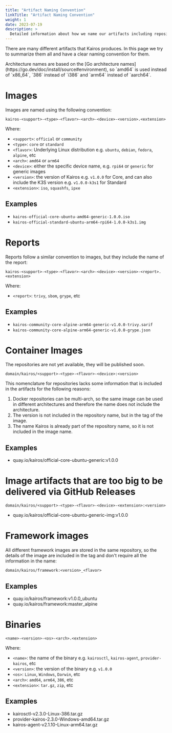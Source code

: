```yaml
---
title: "Artifact Naming Convention"
linkTitle: "Artifact Naming Convention"
weight: 1
date: 2023-07-19
description: >
  Detailed information about how we name our artifacts including repositories.
---
```


There are many different artifacts that Kairos produces. In this page we try to summarize them all and have a clear naming convention for them.

<alert type="info">
    Architecture names are based on the [Go architecture names](https://go.dev/doc/install/source#environment), so `amd64` is used instead of `x86_64`, `386` instead of `i386` and `arm64` instead of `aarch64`.
</alert>

# Images

Images are named using the following convention:

```
kairos-<support>-<type>-<flavor>-<arch>-<device>-<version>.<extension>
```

Where:

- `<support>`: `official` or `community`
- `<type>`: `core` or `standard`
- `<flavor>`: Underlying Linux distribution e.g. `ubuntu`, `debian`, `fedora`, `alpine`, etc
- `<arch>`: `amd64` or `arm64`
- `<device>`: either the specific device name, e.g. `rpi64` or `generic` for generic images
- `<version>`: the version of Kairos e.g. `v1.0.0` for Core, and can also include the K3S version e.g. `v1.0.0-k3s1` for Standard
- `<extension>`: `iso`, `squashfs`, `ipxe`

## Examples

- `kairos-official-core-ubuntu-amd64-generic-1.0.0.iso`
- `kairos-official-standard-ubuntu-arm64-rpi64-1.0.0-k3s1.img`

# Reports

Reports follow a similar convention to images, but they include the name of the report:

```
kairos-<support>-<type>-<flavor>-<arch>-<device>-<version>-<report>.<extension>
```

Where:

- `<report>`: `trivy`, `sbom`, `grype`, etc

## Examples

- `kairos-community-core-alpine-arm64-generic-v1.0.0-trivy.sarif`
- `kairos-community-core-alpine-arm64-generic-v1.0.0-grype.json`

# Container Images

<alert type="warning">
  The repositories are not yet available, they will be published soon.
</alert>

```
domain/kairos/<support>-<type>-<flavor>-<device>:<version>
```

This nomenclature for repositories lacks some information that is included in the artifacts for the following reasons:

1. Docker repositories can be multi-arch, so the same image can be used in different architectures and therefore the name does not include the architecture.
2. The version is not included in the repository name, but in the tag of the image.
3. The name Kairos is already part of the repository name, so it is not included in the image name.

## Examples

- quay.io/kairos/official-core-ubuntu-generic:v1.0.0

# Image artifacts that are too big to be delivered via GitHub Releases

```
domain/kairos/<support>-<type>-<flavor>-<device>-<extension>:<version>
```
- quay.io/kairos/official-core-ubuntu-generic-img:v1.0.0

# Framework images

All different framework images are stored in the same repository, so the details of the image are included in the tag and don't require all the information in the name:

```
domain/kairos/framework:<version>_<flavor>
```

## Examples

- quay.io/kairos/framework:v1.0.0_ubuntu
- quay.io/kairos/framework:master_alpine

# Binaries

```
<name>-<version>-<os>-<arch>.<extension>
```

Where:

- `<name>`: the name of the binary e.g. `kairosctl`, `kairos-agent`, `provider-kairos`, etc
- `<version>`: the version of the binary e.g. `v1.0.0`
- `<os>`: `Linux`, `Windows`, `Darwin`, etc
- `<arch>`: `amd64`, `arm64`, `386`, etc
- `<extension>`: `tar.gz`, `zip`, etc

## Examples

- kairosctl-v2.3.0-Linux-386.tar.gz
- provider-kairos-2.3.0-Windows-amd64.tar.gz
- kairos-agent-v2.1.10-Linux-arm64.tar.gz